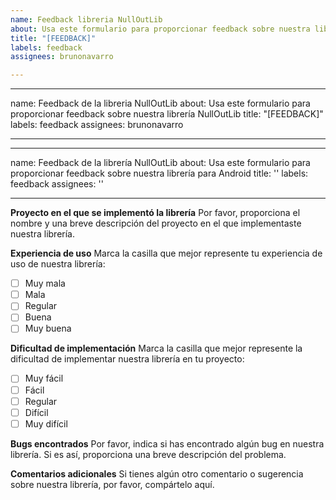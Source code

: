 ```yaml
---
name: Feedback libreria NullOutLib
about: Usa este formulario para proporcionar feedback sobre nuestra librería NullOutLib
title: "[FEEDBACK]"
labels: feedback
assignees: brunonavarro

---
```


---
name: Feedback de la libreria NullOutLib
about: Usa este formulario para proporcionar feedback sobre nuestra librería NullOutLib
title: "[FEEDBACK]"
labels: feedback
assignees: brunonavarro

---

---
name: Feedback de la librería NullOutLib
about: Usa este formulario para proporcionar feedback sobre nuestra librería para Android
title: ''
labels: feedback
assignees: ''

---

**Proyecto en el que se implementó la librería**
Por favor, proporciona el nombre y una breve descripción del proyecto en el que implementaste nuestra librería.

**Experiencia de uso**
Marca la casilla que mejor represente tu experiencia de uso de nuestra librería:

- [ ] Muy mala
- [ ] Mala
- [ ] Regular
- [ ] Buena
- [ ] Muy buena

**Dificultad de implementación**
Marca la casilla que mejor represente la dificultad de implementar nuestra librería en tu proyecto:

- [ ] Muy fácil
- [ ] Fácil
- [ ] Regular
- [ ] Difícil
- [ ] Muy difícil

**Bugs encontrados**
Por favor, indica si has encontrado algún bug en nuestra librería. Si es así, proporciona una breve descripción del problema.

**Comentarios adicionales**
Si tienes algún otro comentario o sugerencia sobre nuestra librería, por favor, compártelo aquí.
